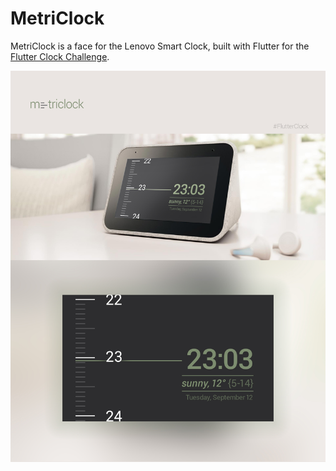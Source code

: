 # MetriClock

MetriClock is a face for the Lenovo Smart Clock, built with Flutter for the [Flutter Clock Challenge](https://flutter.dev/clock).

![Demo screenshot](/DemoScreenshot.jpg)
